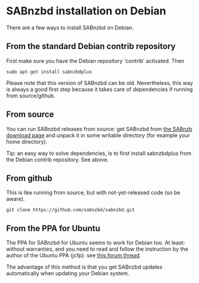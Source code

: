 # SABnzbd installation on Debian

There are a few ways to install SABnzbd on Debian.

## From the standard Debian contrib repository

First make sure you have the Debian repository 'contrib' activated. Then

```
sudo apt-get install sabnzbdplus
```

Please note that this version of SABnzbd can be old. Nevertheless, this way is always a good first step because it takes care of dependencies if running from source/github.

## From source

You can run SABnzbd releases from source: get SABnzbd from [the SABnzb download page](https://sabnzbd.org/downloads) and unpack it in some writable directory (for example your home directory).

Tip: an easy way to solve dependencies, is to first install sabnzbdplus from the Debian contrib repository. See above.

## From github

This is like running from source, but with not-yet-released code (so be aware).

```
git clone https://github.com/sabnzbd/sabnzbd.git
```

## From the PPA for Ubuntu

The PPA for SABnzbd for Ubuntu seems to work for Debian too. At least: without warranties, and you need to read and follow the instruction by the author of the Ubuntu PPA (jcfp): see [this forum thread](https://forums.sabnzbd.org/viewtopic.php?f=16&t=9844).

The advantage of this method is that you get SABnzbd updates automatically when updating your Debian system.

